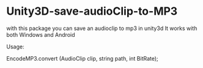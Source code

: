 # Unity3D-save-audioClip-to-MP3
with this package you can save an audioclip to mp3 in unity3d
It works with both Windows and Android


Usage:

EncodeMP3.convert (AudioClip clip, string path, int BitRate);

